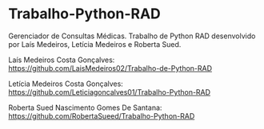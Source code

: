 # Trabalho-Python-RAD
Gerenciador de Consultas Médicas. Trabalho de Python RAD desenvolvido por Laís Medeiros, Letícia Medeiros e Roberta Sued. 

Laís Medeiros Costa Gonçalves: https://github.com/LaisMedeiros02/Trabalho-de-Python-RAD

Letícia Medeiros Costa Gonçalves: https://github.com/Leticiagoncalves01/Trabalho-Python-RAD

Roberta Sued Nascimento Gomes De Santana: https://github.com/RobertaSueed/Trabalho-Python-RAD
